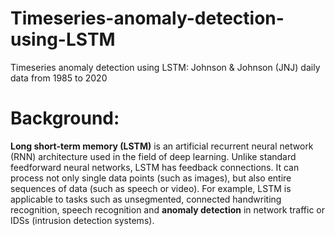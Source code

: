 # Timeseries-anomaly-detection-using-LSTM
Timeseries anomaly detection using LSTM: Johnson &amp; Johnson (JNJ) daily data from 1985 to 2020

# Background:

**Long short-term memory (LSTM)** is an artificial recurrent neural network (RNN) architecture used in the field of deep learning. Unlike standard feedforward neural networks, LSTM has feedback connections. It can process not only single data points (such as images), but also entire sequences of data (such as speech or video). For example, LSTM is applicable to tasks such as unsegmented, connected handwriting recognition, speech recognition and **anomaly detection** in network traffic or IDSs (intrusion detection systems).
